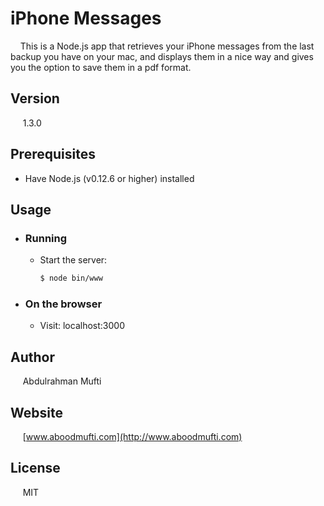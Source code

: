 # iPhone Messages
&nbsp;&nbsp;&nbsp; This is a Node.js app that retrieves your iPhone messages from the last backup you have on your mac, and displays them in a nice way and gives you the option to save them in a pdf format.

## Version
&nbsp;&nbsp;&nbsp;&nbsp; 1.3.0

## Prerequisites
  - Have Node.js (v0.12.6 or higher) installed

## Usage
- ### Running
  - Start the server: 
     ```sh
     $ node bin/www 
     ```
- ### On the browser
  - Visit: localhost:3000

## Author
&nbsp;&nbsp;&nbsp;&nbsp; Abdulrahman Mufti

## Website
&nbsp;&nbsp;&nbsp;&nbsp; [www.aboodmufti.com](http://www.aboodmufti.com)

## License

&nbsp;&nbsp;&nbsp;&nbsp; MIT
